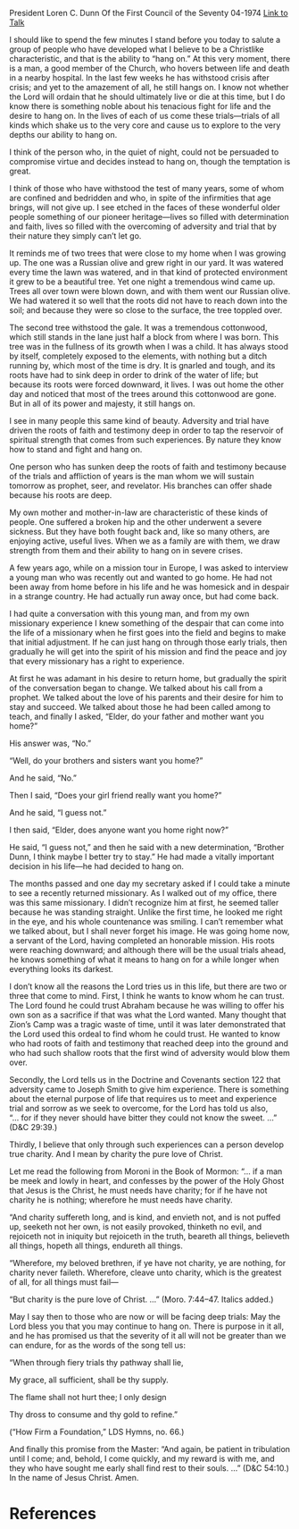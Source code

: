 President Loren C. Dunn
Of the First Council of the Seventy
04-1974
[Link to Talk](https://www.churchofjesuschrist.org/study/general-conference/1974/04/hanging-on?lang=eng)

I should like to spend the few minutes I stand before you today to salute a group of people who have developed what I believe to be a Christlike characteristic, and that is the ability to “hang on.” At this very moment, there is a man, a good member of the Church, who hovers between life and death in a nearby hospital. In the last few weeks he has withstood crisis after crisis; and yet to the amazement of all, he still hangs on. I know not whether the Lord will ordain that he should ultimately live or die at this time, but I do know there is something noble about his tenacious fight for life and the desire to hang on. In the lives of each of us come these trials—trials of all kinds which shake us to the very core and cause us to explore to the very depths our ability to hang on.

I think of the person who, in the quiet of night, could not be persuaded to compromise virtue and decides instead to hang on, though the temptation is great.

I think of those who have withstood the test of many years, some of whom are confined and bedridden and who, in spite of the infirmities that age brings, will not give up. I see etched in the faces of these wonderful older people something of our pioneer heritage—lives so filled with determination and faith, lives so filled with the overcoming of adversity and trial that by their nature they simply can’t let go.

It reminds me of two trees that were close to my home when I was growing up. The one was a Russian olive and grew right in our yard. It was watered every time the lawn was watered, and in that kind of protected environment it grew to be a beautiful tree. Yet one night a tremendous wind came up. Trees all over town were blown down, and with them went our Russian olive. We had watered it so well that the roots did not have to reach down into the soil; and because they were so close to the surface, the tree toppled over.

The second tree withstood the gale. It was a tremendous cottonwood, which still stands in the lane just half a block from where I was born. This tree was in the fullness of its growth when I was a child. It has always stood by itself, completely exposed to the elements, with nothing but a ditch running by, which most of the time is dry. It is gnarled and tough, and its roots have had to sink deep in order to drink of the water of life; but because its roots were forced downward, it lives. I was out home the other day and noticed that most of the trees around this cottonwood are gone. But in all of its power and majesty, it still hangs on.

I see in many people this same kind of beauty. Adversity and trial have driven the roots of faith and testimony deep in order to tap the reservoir of spiritual strength that comes from such experiences. By nature they know how to stand and fight and hang on.

One person who has sunken deep the roots of faith and testimony because of the trials and affliction of years is the man whom we will sustain tomorrow as prophet, seer, and revelator. His branches can offer shade because his roots are deep.

My own mother and mother-in-law are characteristic of these kinds of people. One suffered a broken hip and the other underwent a severe sickness. But they have both fought back and, like so many others, are enjoying active, useful lives. When we as a family are with them, we draw strength from them and their ability to hang on in severe crises.

A few years ago, while on a mission tour in Europe, I was asked to interview a young man who was recently out and wanted to go home. He had not been away from home before in his life and he was homesick and in despair in a strange country. He had actually run away once, but had come back.

I had quite a conversation with this young man, and from my own missionary experience I knew something of the despair that can come into the life of a missionary when he first goes into the field and begins to make that initial adjustment. If he can just hang on through those early trials, then gradually he will get into the spirit of his mission and find the peace and joy that every missionary has a right to experience.

At first he was adamant in his desire to return home, but gradually the spirit of the conversation began to change. We talked about his call from a prophet. We talked about the love of his parents and their desire for him to stay and succeed. We talked about those he had been called among to teach, and finally I asked, “Elder, do your father and mother want you home?”

His answer was, “No.”

“Well, do your brothers and sisters want you home?”

And he said, “No.”

Then I said, “Does your girl friend really want you home?”

And he said, “I guess not.”

I then said, “Elder, does anyone want you home right now?”

He said, “I guess not,” and then he said with a new determination, “Brother Dunn, I think maybe I better try to stay.” He had made a vitally important decision in his life—he had decided to hang on.

The months passed and one day my secretary asked if I could take a minute to see a recently returned missionary. As I walked out of my office, there was this same missionary. I didn’t recognize him at first, he seemed taller because he was standing straight. Unlike the first time, he looked me right in the eye, and his whole countenance was smiling. I can’t remember what we talked about, but I shall never forget his image. He was going home now, a servant of the Lord, having completed an honorable mission. His roots were reaching downward; and although there will be the usual trials ahead, he knows something of what it means to hang on for a while longer when everything looks its darkest.

I don’t know all the reasons the Lord tries us in this life, but there are two or three that come to mind. First, I think he wants to know whom he can trust. The Lord found he could trust Abraham because he was willing to offer his own son as a sacrifice if that was what the Lord wanted. Many thought that Zion’s Camp was a tragic waste of time, until it was later demonstrated that the Lord used this ordeal to find whom he could trust. He wanted to know who had roots of faith and testimony that reached deep into the ground and who had such shallow roots that the first wind of adversity would blow them over.

Secondly, the Lord tells us in the Doctrine and Covenants section 122 that adversity came to Joseph Smith to give him experience. There is something about the eternal purpose of life that requires us to meet and experience trial and sorrow as we seek to overcome, for the Lord has told us also, “… for if they never should have bitter they could not know the sweet. …” (D&C 29:39.)

Thirdly, I believe that only through such experiences can a person develop true charity. And I mean by charity the pure love of Christ.

Let me read the following from Moroni in the Book of Mormon: “… if a man be meek and lowly in heart, and confesses by the power of the Holy Ghost that Jesus is the Christ, he must needs have charity; for if he have not charity he is nothing; wherefore he must needs have charity.

“And charity suffereth long, and is kind, and envieth not, and is not puffed up, seeketh not her own, is not easily provoked, thinketh no evil, and rejoiceth not in iniquity but rejoiceth in the truth, beareth all things, believeth all things, hopeth all things, endureth all things.

“Wherefore, my beloved brethren, if ye have not charity, ye are nothing, for charity never faileth. Wherefore, cleave unto charity, which is the greatest of all, for all things must fail—

“But charity is the pure love of Christ. …” (Moro. 7:44–47. Italics added.)

May I say then to those who are now or will be facing deep trials: May the Lord bless you that you may continue to hang on. There is purpose in it all, and he has promised us that the severity of it all will not be greater than we can endure, for as the words of the song tell us:





“When through fiery trials thy pathway shall lie,

My grace, all sufficient, shall be thy supply.

The flame shall not hurt thee; I only design

Thy dross to consume and thy gold to refine.”





(“How Firm a Foundation,” LDS Hymns, no. 66.)





And finally this promise from the Master: “And again, be patient in tribulation until I come; and, behold, I come quickly, and my reward is with me, and they who have sought me early shall find rest to their souls. …” (D&C 54:10.) In the name of Jesus Christ. Amen.

# References

